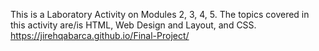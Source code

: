   This is a Laboratory Activity on Modules 2, 3, 4, 5.
  The topics covered in this activity are/is HTML, Web Design and Layout, and CSS.
  https://jirehqabarca.github.io/Final-Project/
  
